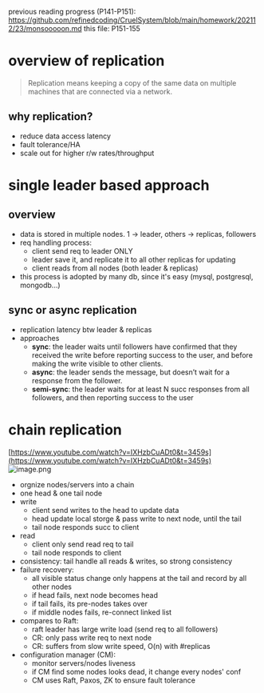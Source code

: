 <a name="XYCS3"></a>

previous reading progress (P141-P151): https://github.com/refinedcoding/CruelSystem/blob/main/homework/202112/23/monsooooon.md
this file: P151-155

# overview of replication
> Replication means keeping a copy of the same data on multiple machines that are connected via a network.

<a name="qMvYH"></a>
## why replication?

- reduce data access latency
- fault tolerance/HA
- scale out for higher r/w rates/throughput
<a name="Wjkj0"></a>
# single leader based approach
<a name="Pd58g"></a>
## overview

- data is stored in multiple nodes. 1 -> leader, others -> replicas, followers
- req handling process:
   - client send req to leader ONLY
   - leader save it, and replicate it to all other replicas for updating
   - client reads from all nodes (both leader & replicas)
- this process is adopted by many db, since it's easy (mysql, postgresql, mongodb...)
<a name="jaNoc"></a>
## sync or async replication

- replication latency btw leader & replicas
- approaches
   - **sync**:  the leader waits until followers have confirmed that they received the write before reporting success to the user, and before making the write visible to other clients.
   - **async**: the leader sends the message, but doesn’t wait for a response from the follower.
   - **semi-sync**: the leader waits for at least N succ responses from all followers,  and then reporting success to the user



<a name="O0Q1N"></a>
# chain replication
[https://www.youtube.com/watch?v=IXHzbCuADt0&t=3459s](https://www.youtube.com/watch?v=IXHzbCuADt0&t=3459s)<br />![image.png](https://cdn.nlark.com/yuque/0/2021/png/25679250/1640509254930-c9561236-a756-4a1b-8068-f8234a6fd09c.png#clientId=uf9e3ac37-306f-4&crop=0&crop=0&crop=1&crop=1&from=paste&height=328&id=u14abe8be&margin=%5Bobject%20Object%5D&name=image.png&originHeight=656&originWidth=1462&originalType=binary&ratio=1&rotation=0&showTitle=false&size=825562&status=done&style=none&taskId=uc7e0d5f3-3d64-462e-92f1-ab1ae6a0809&title=&width=731)

- orgnize nodes/servers into a chain
- one head & one tail node
- write
   - client send writes to the head to update data
   - head update local storge & pass write to next node, until the tail
   - tail node responds succ to client
- read
   - client only send read req to tail
   - tail node responds to client
- consistency: tail handle all reads & writes, so strong consistency
- failure recovery: 
   - all visible status change only happens at the tail and record by all other nodes
   - if head fails, next node becomes head
   - if tail fails, its pre-nodes takes over
   - if middle nodes fails, re-connect linked list
- compares to Raft:
   - raft leader has large write load (send req to all followers)
   - CR: only pass write req to next node
   - CR: suffers from slow write speed, O(n) with #replicas
- configuration manager (CM):
   - monitor servers/nodes liveness
   - if CM find some nodes looks dead, it change every nodes' conf
   - CM uses Raft, Paxos, ZK to ensure fault tolerance
